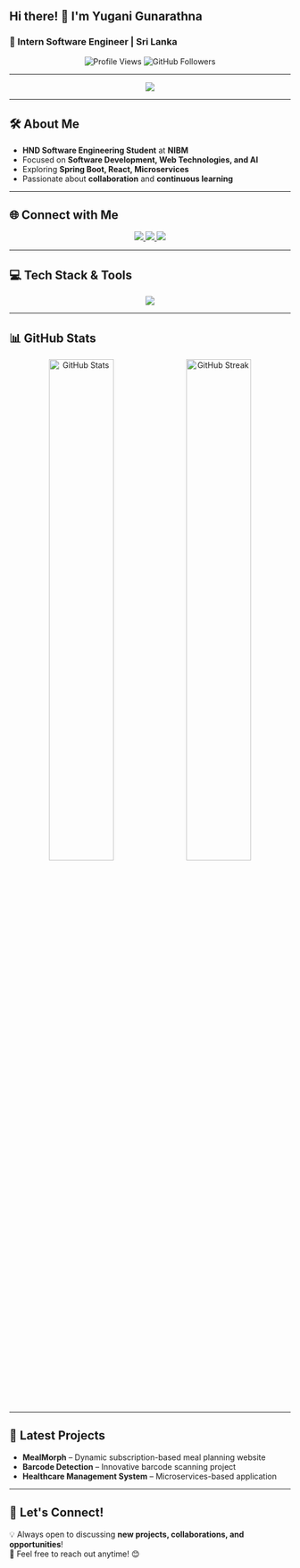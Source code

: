 ## Hi there! 👋 I'm **Yugani Gunarathna**  
### 🚀 Intern Software Engineer | Sri Lanka  

<p align="center">
  <img src="https://komarev.com/ghpvc/?username=yuganigunarathna&label=Profile%20Views&color=36BCF7&style=flat-square" alt="Profile Views" />
  <img src="https://img.shields.io/github/followers/yuganigunarathna?style=social" alt="GitHub Followers">
</p>

---

<p align="center">
  <img src="https://readme-typing-svg.herokuapp.com?font=Fira+Code&pause=1000&color=36BCF7&width=600&lines=Hi!+I'm+Yugani+Gunarathna;A+passionate+Software+Developer;Exploring+new+technologies+everyday;Let's+build+something+amazing!" />
</p>

---

## 🛠️ About Me  
- **HND Software Engineering Student** at **NIBM**  
- Focused on **Software Development, Web Technologies, and AI**  
- Exploring **Spring Boot, React, Microservices**  
- Passionate about **collaboration** and **continuous learning**

---

## 🌐 Connect with Me  
<p align="center">
  <a href="https://www.linkedin.com/in/yugani-gunarathna-3183a0309" target="_blank">
    <img src="https://img.shields.io/badge/-LinkedIn-0077B5?style=for-the-badge&logo=linkedin&logoColor=white">
  </a>
  <a href="mailto:yuganigunarathna@example.com" target="_blank">
    <img src="https://img.shields.io/badge/-Email-D14836?style=for-the-badge&logo=gmail&logoColor=white">
  </a>
  <a href="https://github.com/yuganigunarathna" target="_blank">
    <img src="https://img.shields.io/badge/-GitHub-181717?style=for-the-badge&logo=github&logoColor=white">
  </a>
</p>

---

## 💻 Tech Stack & Tools  
<p align="center">
  <img src="https://skillicons.dev/icons?i=java,spring,react,html,css,bootstrap,androidstudio,git,mysql,php,vuejs,angular,python,django,linux,postgres,sqlite,mongodb,typescript,nodejs" />
</p>

---

## 📊 GitHub Stats  
<p align="center">
  <img src="https://github-readme-stats.vercel.app/api?username=yuganigunarathna&show_icons=true&theme=tokyonight&hide_border=true" alt="GitHub Stats" width="48%"/>
  <img src="https://github-readme-streak-stats.herokuapp.com?user=yuganigunarathna&theme=tokyonight&hide_border=true" alt="GitHub Streak" width="48%"/>
</p>

---

## 🚀 Latest Projects  
- **MealMorph** – Dynamic subscription-based meal planning website  
- **Barcode Detection** – Innovative barcode scanning project  
- **Healthcare Management System** – Microservices-based application  

---


## 💬 Let's Connect!  
💡 Always open to discussing **new projects, collaborations, and opportunities**!  
📩 Feel free to reach out anytime! 😊  









